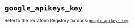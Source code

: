# `google_apikeys_key`

Refer to the Terraform Registory for docs: [`google_apikeys_key`](https://registry.terraform.io/providers/hashicorp/google/5.10.0/docs/resources/apikeys_key).
